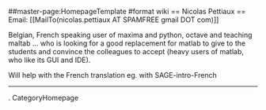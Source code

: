 ##master-page:HomepageTemplate
#format wiki
== Nicolas Pettiaux ==
Email: [[MailTo(nicolas.pettiaux AT SPAMFREE gmail DOT com)]]

Belgian, French speaking user of maxima and python, octave and teaching maltab ... who is looking for a good replacement for matlab to give to the students and convince the colleagues to accept (heavy users of matlab, who like its GUI and IDE).

Will help with the French translation eg. with SAGE-intro-French

----
 . CategoryHomepage

